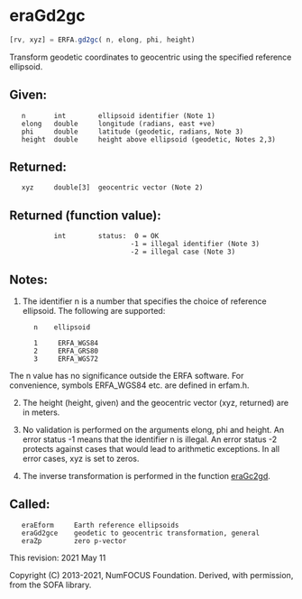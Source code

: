 # eraGd2gc

```js
[rv, xyz] = ERFA.gd2gc( n, elong, phi, height)
```

Transform geodetic coordinates to geocentric using the specified
reference ellipsoid.

## Given:
```
   n       int        ellipsoid identifier (Note 1)
   elong   double     longitude (radians, east +ve)
   phi     double     latitude (geodetic, radians, Note 3)
   height  double     height above ellipsoid (geodetic, Notes 2,3)
```

## Returned:
```
   xyz     double[3]  geocentric vector (Note 2)
```

## Returned (function value):
```
           int        status:  0 = OK
                              -1 = illegal identifier (Note 3)
                              -2 = illegal case (Note 3)
```

## Notes:

1) The identifier n is a number that specifies the choice of
   reference ellipsoid.  The following are supported:

```
      n    ellipsoid

      1     ERFA_WGS84
      2     ERFA_GRS80
      3     ERFA_WGS72
```

   The n value has no significance outside the ERFA software.  For
   convenience, symbols ERFA_WGS84 etc. are defined in erfam.h.

2) The height (height, given) and the geocentric vector (xyz,
   returned) are in meters.

3) No validation is performed on the arguments elong, phi and
   height.  An error status -1 means that the identifier n is
   illegal.  An error status -2 protects against cases that would
   lead to arithmetic exceptions.  In all error cases, xyz is set
   to zeros.

4) The inverse transformation is performed in the function [eraGc2gd][1].

## Called:
```
   eraEform     Earth reference ellipsoids
   eraGd2gce    geodetic to geocentric transformation, general
   eraZp        zero p-vector
```

This revision:  2021 May 11

Copyright (C) 2013-2021, NumFOCUS Foundation.
Derived, with permission, from the SOFA library.


[1]: era.gc2gd.md
